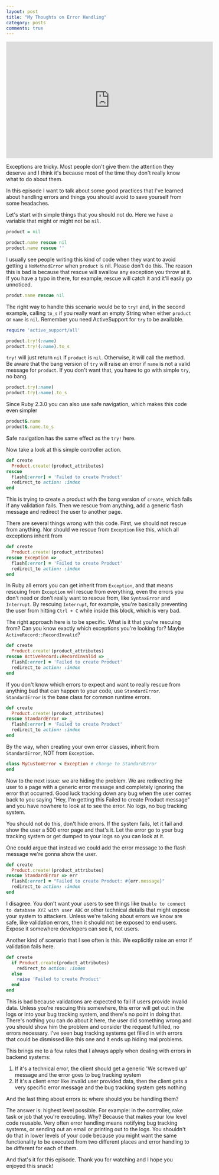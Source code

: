 ```yaml
---
layout: post
title: "My Thoughts on Error Handling"
category: posts
comments: true
---
```


<iframe width="560" height="315" src="https://www.youtube.com/embed/QQNAsANS-ZA" title="YouTube video player" frameborder="0" allow="accelerometer; autoplay; clipboard-write; encrypted-media; gyroscope; picture-in-picture" allowfullscreen></iframe>

Exceptions are tricky. Most people don't give them the attention
they deserve and I think it's because most of the time they don't really know what to do
about them.

In this episode I want to talk about some good practices that I've learned about handling
errors and things you should avoid to save yourself from some headaches.

Let's start with simple things that you should not do. Here we have a variable that might or might not be `nil`.

```ruby
product = nil

product.name rescue nil
product.name rescue ''
```

I usually see people writing this kind of code when they want to avoid getting a `NoMethodError` when
`product` is nil. Please don't do this. The reason this is bad is because that rescue will swallow any
exception you throw at it. If you have a typo in there, for example, rescue will catch it and it'll easily
go unnoticed.

```ruby
produt.name rescue nil
```

The right way to handle this scenario would be to `try!` and, in the second example, calling `to_s`
if you really want an empty String when either `product` or `name` is `nil`. Remember you need ActiveSupport
for `try` to be available.

```ruby
require 'active_support/all'

product.try!(:name)
product.try!(:name).to_s
```

`try!` will just return `nil` if `product` is `nil`. Otherwise, it will call the method. Be aware that the bang
version of `try` will raise an error if `name` is not a valid message for `product`. If you don't want that, you have
to go with simple `try`, no bang.

```ruby
product.try(:name)
product.try(:name).to_s
```

Since Ruby 2.3.0 you can also use safe navigation, which makes this code even simpler

```ruby
product&.name
product&.name.to_s
```

Safe navigation has the same effect as the `try!` here.

Now take a look at this simple controller action.

```ruby
def create
  Product.create!(product_attributes)
rescue
  flash[:error] = 'Failed to create Product'
  redirect_to action: :index
end
```

This is trying to create a product with the bang version of `create`, which fails if any validation fails.
Then we rescue from anything, add a generic flash message and redirect the user to another page.

There are several things wrong with this code. First, we should not rescue from anything. Nor should we rescue from
`Exception` like this, which all exceptions inherit from

```ruby
def create
  Product.create!(product_attributes)
rescue Exception => _
  flash[:error] = 'Failed to create Product'
  redirect_to action: :index
end
```

In Ruby all errors you can get inherit from `Exception`, and that means rescuing from
`Exception` will rescue from everything, even the errors you don't need or don't really want to rescue from,
like `SyntaxError` and `Interrupt`. By rescuing `Interrupt`, for example, you're
basically preventing the user from hitting `Ctrl + C` while inside this block, which is very bad.

The right approach here is to be specific. What is it that you're rescuing from? Can you know exactly which
exceptions you're looking for? Maybe `ActiveRecord::RecordInvalid`?

```ruby
def create
  Product.create!(product_attributes)
rescue ActiveRecord::RecordInvalid => _
  flash[:error] = 'Failed to create Product'
  redirect_to action: :index
end
```

If you don't know which errors to expect and want to really rescue from anything bad that can happen to your
code, use `StandardError`. `StandardError` is the base class for common runtime errors.

```ruby
def create
  Product.create!(product_attributes)
rescue StandardError => _
  flash[:error] = 'Failed to create Product'
  redirect_to action: :index
end
```

By the way, when creating your own error classes, inherit from `StandardError`, NOT from `Exception`.

```ruby
class MyCustomError < Exception # change to StandardError
end
```

Now to the next issue: we are hiding the problem. We are redirecting the user to a page with a generic error
message and completely ignoring the error that occurred. Good luck tracking down any bug when the user
comes back to you saying "Hey, I'm getting this Failed to create Product message" and you have nowhere to look
at to see the error. No logs, no bug tracking system.

You should not do this, don't hide errors. If the system fails, let it fail and show the user a 500 error
page and that's it. Let the error go to your bug tracking system or get dumped to your logs so you can look at it.

One could argue that instead we could add the error message to the flash message we're gonna show the user.

```ruby
def create
  Product.create!(product_attributes)
rescue StandardError => err
  flash[:error] = "Failed to create Product: #{err.message}"
  redirect_to action: :index
end
```

I disagree. You don't want your users to see things like `Unable to connect to database XYZ with user ABC` or
other technical details that might expose your system to attackers. Unless we're talking about errors we know are
safe, like validation errors, then it should not be exposed to end users. Expose it somewhere developers can see
it, not users.

Another kind of scenario that I see often is this. We explicitly raise an error if validation fails here.

```ruby
def create
  if Product.create(product_attributes)
    redirect_to action: :index
  else
    raise 'Failed to create Product'
  end
end
```

This is bad because validations are expected to fail if users provide invalid data. Unless you're rescuing
this somewhere, this error will get out in the logs or into your bug tracking system, and there's no point in doing that.
There's nothing you can do about it here, the user did something wrong and you should show him the problem
and consider the request fulfilled, no errors necessary. I've seen bug tracking systems get filled in with
errors that could be dismissed like this one and it ends up hiding real problems.

This brings me to a few rules that I always apply when dealing with errors in backend systems:

1. If it's a technical error, the client should get a generic 'We screwed up' message and the error goes to
  bug tracking system
2. If it's a client error like invalid user provided data, then the client gets a very specific error message
  and the bug tracking system gets nothing

And the last thing about errors is: where should you be handling them?

The answer is: highest level possible. For example: in the controller, rake task or job that you're executing.
Why? Because that makes your low level code reusable. Very often error handling means notifying bug tracking
systems, or sending out an email or printing out to the logs. You shouldn't do that in lower levels of your code
because you might want the same functionality to be executed from two different places and error handling to be
different for each of them.

And that's it for this episode. Thank you for watching and I hope you enjoyed this snack!
